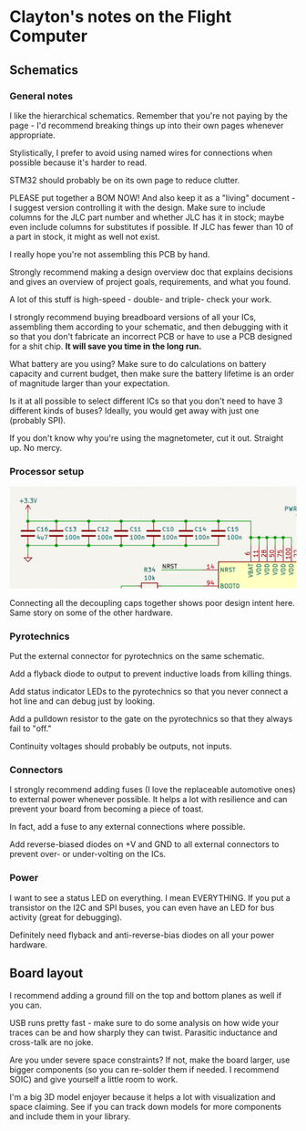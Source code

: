# Clayton's notes on the Flight Computer

## Schematics

### General notes

I like the hierarchical schematics. Remember that you're not paying by the page - I'd recommend breaking things up into their own pages whenever appropriate.

Stylistically, I prefer to avoid using named wires for connections when possible because it's harder to read.

STM32 should probably be on its own page to reduce clutter.

PLEASE put together a BOM NOW! And also keep it as a "living" document - I suggest version controlling it with the design. Make sure to include columns for the JLC part number and whether JLC has it in stock; maybe even include columns for substitutes if possible. If JLC has fewer than 10 of a part in stock, it might as well not exist.

I really hope you're not assembling this PCB by hand.

Strongly recommend making a design overview doc that explains decisions and gives an overview of project goals, requirements, and what you found.

A lot of this stuff is high-speed - double- and triple- check your work. 

I strongly recommend buying breadboard versions of all your ICs, assembling them according to your schematic, and then debugging with it so that you don't fabricate an incorrect PCB or have to use a PCB designed for a shit chip. **It will save you time in the long run.**

What battery are you using? Make sure to do calculations on battery capacity and current budget, then make sure the battery lifetime is an order of magnitude larger than your expectation.

Is it at all possible to select different ICs so that you don't need to have 3 different kinds of buses? Ideally, you would get away with just one (probably SPI).

If you don't know why you're using the magnetometer, cut it out. Straight up. No mercy.

### Processor setup

![](decoupling.png)

Connecting all the decoupling caps together shows poor design intent here.
Same story on some of the other hardware.

### Pyrotechnics

Put the external connector for pyrotechnics on the same schematic.

Add a flyback diode to output to prevent inductive loads from killing things.

Add status indicator LEDs to the pyrotechnics so that you never connect a hot line and can debug just by looking.

Add a pulldown resistor to the gate on the pyrotechnics so that they always fail to "off."

Continuity voltages should probably be outputs, not inputs.

### Connectors

I strongly recommend adding fuses (I love the replaceable automotive ones) to external power whenever possible. It helps a lot with resilience and can prevent your board from becoming a piece of toast.

In fact, add a fuse to any external connections where possible.

Add reverse-biased diodes on +V and GND to all external connectors to prevent over- or under-volting on the ICs.

### Power

I want to see a status LED on everything. 
I mean EVERYTHING.
If you put a transistor on the I2C and SPI buses, you can even have an LED for bus activity (great for debugging).

Definitely need flyback and anti-reverse-bias diodes on all your power hardware.

## Board layout

I recommend adding a ground fill on the top and bottom planes as well if you can. 

USB runs pretty fast - make sure to do some analysis on how wide your traces can be and how sharply they can twist. Parasitic inductance and cross-talk are no joke.

Are you under severe space constraints? If not, make the board larger, use bigger components (so you can re-solder them if needed. I recommend SOIC) and give yourself a little room to work.

I'm a big 3D model enjoyer because it helps a lot with visualization and space claiming. See if you can track down models for more components and include them in your library.
